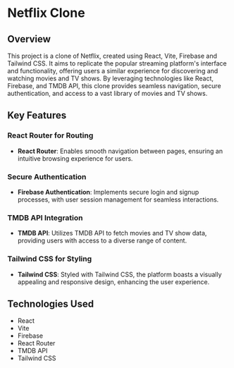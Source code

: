 # Netflix Clone

## Overview

This project is a clone of Netflix, created using React, Vite, Firebase and Tailwind CSS. It aims to replicate the popular streaming platform's interface and functionality, offering users a similar experience for discovering and watching movies and TV shows. By leveraging technologies like React, Firebase, and TMDB API, this clone provides seamless navigation, secure authentication, and access to a vast library of movies and TV shows.

## Key Features

### React Router for Routing

- **React Router**: Enables smooth navigation between pages, ensuring an intuitive browsing experience for users.

### Secure Authentication

- **Firebase Authentication**: Implements secure login and signup processes, with user session management for seamless interactions.

### TMDB API Integration

- **TMDB API**: Utilizes TMDB API to fetch movies and TV show data, providing users with access to a diverse range of content.

### Tailwind CSS for Styling

- **Tailwind CSS**: Styled with Tailwind CSS, the platform boasts a visually appealing and responsive design, enhancing the user experience.

## Technologies Used

- React
- Vite
- Firebase
- React Router
- TMDB API
- Tailwind CSS

